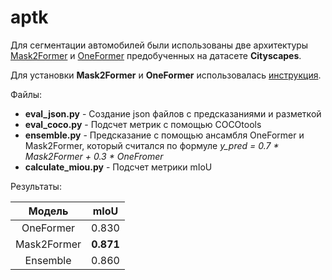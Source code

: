 # aptk

Для сегментации автомобилей были использованы две архитектуры [Mask2Former](https://github.com/facebookresearch/Mask2Former) и [OneFormer](https://github.com/SHI-Labs/OneFormer) предобученных на датасете **Cityscapes**.

Для установки **Mask2Former** и **OneFormer** использовалась [инструкция](https://github.com/SHI-Labs/OneFormer/blob/main/INSTALL.md).

Файлы:
-   **eval_json.py** - Создание json файлов с предсказаниями и разметкой
-   **eval_coco.py** - Подсчет метрик с помощью COCOtools
-   **ensemble.py**  - Предсказание с помощью ансамбля OneFormer и Mask2Former, который считался по формуле *y_pred = 0.7 * Mask2Former + 0.3 * OneFromer*
-   **calculate_miou.py** - Подсчет метрики mIoU

Результаты:

| Модель | mIoU |
|   :---:| :---:|
|OneFormer| 0.830|
|Mask2Former| **0.871**|
|Ensemble| 0.860|
